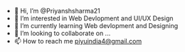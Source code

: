 - 👋 Hi, I’m @Priyanshsharma21
- 👀 I’m interested in Web Devlopment and UI/UX Design
- 🌱 I’m currently learning Web devlopment and Designing
- 💞️ I’m looking to collaborate on ...
- 📫 How to reach me piyuindia4@gmail.com

<!---
Priyanshsharma21/Priyanshsharma21 is a ✨ special ✨ repository because its `README.md` (this file) appears on your GitHub profile.
You can click the Preview link to take a look at your changes.
--->
